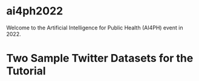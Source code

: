 # ai4ph2022
Welcome to the Artificial Intelligence for Public Health (AI4PH) event in 2022.

# Two Sample Twitter Datasets for the Tutorial


